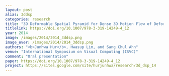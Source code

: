 ```yaml
---
layout: post
alias: 3ddsp
categories: research
title: "3D Deformable Spatial Pyramid for Dense 3D Motion Flow of Deformable Object"
titlelink: https://doi.org/10.1007/978-3-319-14249-4_12
year: 2014
image: /images/2014/2014_3ddsp.png
image_over: /images/2014/2014_3ddsp.png
authors: "<b>Junhwa Hur</b>, Hwasup Lim, and Sang Chul Ahn"
venue: "International Symposium on Visual Computing (ISVC)"
comment: "Oral presentation"
paper: https://doi.org/10.1007/978-3-319-14249-4_12
project: https://sites.google.com/site/hurjunhwa/research/3d_dsp_14
---
```

